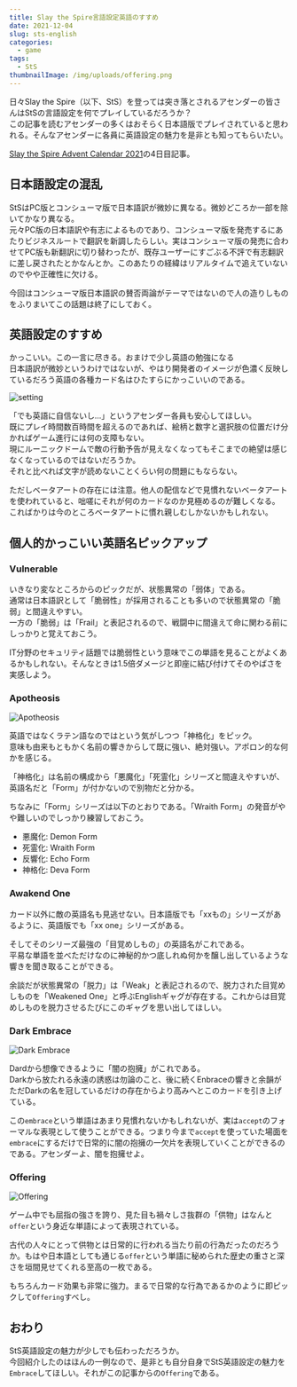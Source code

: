```yaml
---
title: Slay the Spire言語設定英語のすすめ
date: 2021-12-04
slug: sts-english
categories:
  - game
tags:
  - StS
thumbnailImage: /img/uploads/offering.png
---
```

日々Slay the Spire（以下、StS）を登っては突き落とされるアセンダーの皆さんはStSの言語設定を何でプレイしているだろうか？\
この記事を読むアセンダーの多くはおそらく日本語版でプレイされていると思われる。そんなアセンダーに各員に英語設定の魅力を是非とも知ってもらいたい。

<!--more-->

[Slay the Spire Advent Calendar 2021](https://adventar.org/calendars/7186)の4日目記事。

## 日本語設定の混乱

StSはPC版とコンシューマ版で日本語訳が微妙に異なる。微妙どころか一部を除いてかなり異なる。\
元々PC版の日本語訳や有志によるものであり、コンシューマ版を発売するにあたりビジネスルートで翻訳を新調したらしい。実はコンシューマ版の発売に合わせてPC版も新翻訳に切り替わったが、既存ユーザーにすごぶる不評で有志翻訳に差し戻されたとかなんとか。このあたりの経緯はリアルタイムで追えていないのでやや正確性に欠ける。

今回はコンシューマ版日本語訳の賛否両論がテーマではないので人の造りしものをふりまいてこの話題は終了にしておく。

## 英語設定のすすめ

かっこいい。この一言に尽きる。おまけで少し英語の勉強になる\
日本語訳が微妙というわけではないが、やはり開発者のイメージが色濃く反映しているだろう英語の各種カード名はひたすらにかっこいいのである。

![setting](/img/uploads/setting.png "setting")

「でも英語に自信ないし...」というアセンダー各員も安心してほしい。\
既にプレイ時間数百時間を超えるのであれば、絵柄と数字と選択肢の位置だけ分かればゲーム進行には何の支障もない。\
現にルーニックドームで敵の行動予告が見えなくなってもそこまでの絶望は感じなくなっているのではないだろうか。\
それと比べれば文字が読めないことくらい何の問題にもならない。

ただしベータアートの存在には注意。他人の配信などで見慣れないベータアートを使われていると、咄嗟にそれが何のカードなのか見極めるのが難しくなる。\
こればかりは今のところベータアートに慣れ親しむしかないかもしれない。

## 個人的かっこいい英語名ピックアップ

### Vulnerable

いきなり変なところからのピックだが、状態異常の「弱体」である。\
通常は日本語訳として「脆弱性」が採用されることも多いので状態異常の「脆弱」と間違えやすい。\
一方の「脆弱」は「Frail」と表記されるので、戦闘中に間違えて命に関わる前にしっかりと覚えておこう。

IT分野のセキュリティ話題では脆弱性という意味でこの単語を見ることがよくあるかもしれない。そんなときは1.5倍ダメージと即座に結び付けてそのやばさを実感しよう。

### Apotheosis

![Apotheosis](/img/uploads/apo.png "Apotheosis")

英語ではなくラテン語なのではという気がしつつ「神格化」をピック。\
意味も由来もともかく名前の響きからして既に強い、絶対強い。アポロン的な何かを感じる。

「神格化」は名前の構成から「悪魔化」「死霊化」シリーズと間違えやすいが、英語名だと「Form」が付かないので別物だと分かる。

ちなみに「Form」シリーズは以下のとおりである。「Wraith Form」の発音がやや難しいのでしっかり練習しておこう。

* 悪魔化: Demon Form
* 死霊化: Wraith Form
* 反響化: Echo Form
* 神格化: Deva Form

### Awakend One

カード以外に敵の英語名も見逃せない。日本語版でも「xxもの」シリーズがあるように、英語版でも「xx one」シリーズがある。  

そしてそのシリーズ最強の「目覚めしもの」の英語名がこれである。\
平易な単語を並べただけなのに神秘的かつ底しれぬ何かを醸し出しているような響きを聞き取ることができる。

余談だが状態異常の「脱力」は「Weak」と表記されるので、脱力された目覚めしものを「Weakened One」と呼ぶEnglishギャグが存在する。これからは目覚めしものを脱力させるたびにこのギャグを思い出してほしい。

### Dark Embrace

![Dark Embrace](/img/uploads/dark.png "Dark Embrace")

Dardから想像できるように「闇の抱擁」がこれである。\
Darkから放たれる永遠の誘惑は勿論のこと、後に続くEnbraceの響きと余韻がただDarkの名を冠しているだけの存在からより高みへとこのカードを引き上げている。

この`embrace`という単語はあまり見慣れないかもしれないが、実は`accept`のフォーマルな表現として使うことができる。つまり今まで`accept`を使っていた場面を`embrace`にするだけで日常的に闇の抱擁の一欠片を表現していくことができるのである。アセンダーよ、闇を抱擁せよ。

### Offering

![Offering](/img/uploads/offering.png "Offering")

ゲーム中でも屈指の強さを誇り、見た目も禍々しさ抜群の「供物」はなんと`offer`という身近な単語によって表現されている。  

古代の人々にとって供物とは日常的に行われる当たり前の行為だったのだろうか。もはや日本語としても通じる`offer`という単語に秘められた歴史の重さと深さを垣間見せてくれる至高の一枚である。  

もちろんカード効果も非常に強力。まるで日常的な行為であるかのように即ピックして`Offering`すべし。

## おわり

StS英語設定の魅力が少しでも伝わっただろうか。\
今回紹介したのはほんの一例なので、是非とも自分自身でStS英語設定の魅力を`Embrace`してほしい。それがこの記事からの`Offering`である。